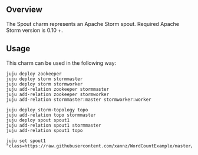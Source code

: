 Overview
--------

The Spout charm represents an Apache Storm spout. 
Required Apache Storm version is 0.10 +.
 
Usage
-----

This charm can be used in the following way:

```
juju deploy zookeeper
juju deploy storm stormmaster
juju deploy storm stormworker
juju add-relation zookeeper stormmaster
juju add-relation zookeeper stormworker
juju add-relation stormmaster:master stormworker:worker

juju deploy storm-topology topo
juju add-relation topo stormmaster
juju deploy spout spout1
juju add-relation spout1 stormmaster
juju add-relation spout1 topo

juju set spout1 "class=https://raw.githubusercontent.com/xannz/WordCountExample/master/src/main/java/com/sborny/wordcountexample/RandomSentenceSpout.java"
```


